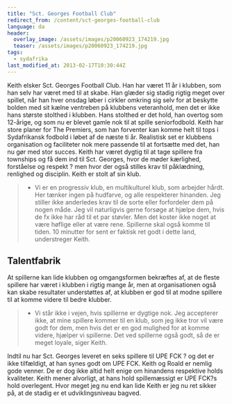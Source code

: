 ```yaml
---
title: "Sct. Georges Football Club"
redirect_from: /content/sct-georges-football-club
language: da
header:
  overlay_image: /assets/images/p20060923_174219.jpg
  teaser: /assets/images/p20060923_174219.jpg
tags:
  - sydafrika
last_modified_at: 2013-02-17T10:30:44Z
---
```


Keith elsker Sct. Georges Football Club. Han har været 11 år i klubben, som han selv har været med til at skabe. Han glæder sig stadig rigtig meget over spillet, når han hver onsdag løber i cirkler omkring sig selv for at beskytte bolden med sit kælne ventreben på klubbens veteranhold, men det er ikke hans største stolthed i klubben. Hans stolthed er det hold, han overtog som 12-årige, og som nu er blevet gamle nok til at spille seniorfodbold. Keith har store planer for The Premiers, som han forventer kan komme helt til tops i Sydafrikansk fodbold i løbet af de næste ti år. Realistisk set er klubbens organisation og faciliteter nok mere passende til at fortsætte med det, han nu gør med stor succes. Keith har været dygtig til at tage spillere fra townships og få dem ind til Sct. Georges, hvor de møder kærlighed, forståelse og respekt ? men hvor der også stilles krav til påklædning, renlighed og disciplin. Keith er stolt af sin klub.

> - Vi er en progressiv klub, en multikulturel klub, som arbejder hårdt. Her tænker ingen på hudfarve, og alle respekterer hinanden. Jeg stiller ikke anderledes krav til de sorte eller forfordeler dem på nogen måde. Jeg vil naturligvis gerne forsøge at hjælpe dem, hvis de fx ikke har råd til et par støvler. Men det koster ikke noget at være høflige eller at være rene. Spillerne skal også komme til tiden. 10 minutter for sent er faktisk ret godt i dette land, understreger Keith.

Talentfabrik
------------

At spillerne kan lide klubben og omgangsformen bekræftes af, at de fleste spillere har været i klubben i rigtig mange år, men at organisationen også kan skabe resultater understøttes af, at klubben er god til at modne spillere til at komme videre til bedre klubber.

> - Vi står ikke i vejen, hvis spillerne er dygtige nok. Jeg accepterer ikke, at mine spillere kommer til en klub, som jeg ikke tror vil være godt for dem, men hvis det er en god mulighed for at komme videre, hjælper vi spillerne. Det ved spillerne også godt, så de er meget loyale, siger Keith.

Indtil nu har Sct. Georges leveret en seks spillere til UPE FCK ? og det er ikke tilfældigt, at han synes godt om UPE FCK. Keith og Roald er nemlig gode venner. De er dog ikke altid helt enige om hinandens respektive holds kvaliteter. Keith mener alvorligt, at hans hold spillemæssigt er UPE FCK?s hold overlegent. Hvor meget jeg nu end kan lide Keith er jeg nu ret sikker på, at de stadig er et udviklingsniveau bagved.
